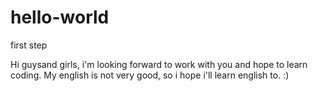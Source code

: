 # hello-world
first step

Hi guysand girls,
 i'm looking forward to work with you and hope to learn coding. My english is not very good, 
 so i hope i'll learn english to. :) 
